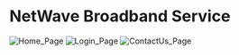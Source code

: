 # NetWave Broadband Service

![Home_Page](https://drive.google.com/file/d/1iN3iz0Dd9YewLKGKAjrord_QNdR0rJrY/view?usp=drive_link)
![Login_Page](https://drive.google.com/file/d/1BgylsPJ_qPh-XeuW_Wv9yi62_ImcVzXD/view?usp=drive_link)
![ContactUs_Page](https://drive.google.com/file/d/10gIND9uIE1fiHDFDYys0haCg6yBxBArR/view?usp=drive_link)
